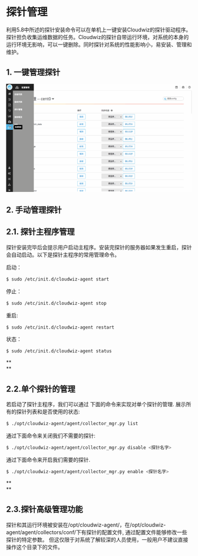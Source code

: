 # **探针管理**

利用5.8中所述的探针安装命令可以在单机上一键安装Cloudwiz的探针驱动程序。探针担负收集运维数据的任务。Cloudwiz的探针自带运行环境，对系统的本身的运行环境无影响，可以一键删除。同时探针对系统的性能影响小，易安装、管理和维护。

## 1. 一键管理探针
![](/part4/images/agent_manage.gif)

## 2. 手动管理探针
## **2.1. 探针主程序管理**

探针安装完毕后会提示用户启动主程序。安装完探针的服务器如果发生重启，探针会自动启动。以下是探针主程序的常用管理命令。

启动：

```bash
$ sudo /etc/init.d/cloudwiz-agent start
```

停止：

```bash
$ sudo /etc/init.d/cloudwiz-agent stop
```

重启:

```bash
$ sudo /etc/init.d/cloudwiz-agent restart
```

状态：

```bash
$ sudo /etc/init.d/cloudwiz-agent status
```

**  
**

## **2.2.单个探针的管理**

若启动了探针主程序，我们可以通过 下面的命令来实现对单个探针的管理. 展示所有的探针列表和是否使用的状态:

```bash
$ ./opt/cloudwiz-agent/agent/collector_mgr.py list
```

通过下面命令来关闭我们不需要的探针:

```bash
$ ./opt/cloudwiz-agent/agent/collector_mgr.py disable <探针名字>
```

通过下面命令来开启我们需要的探针.

```bash
$ ./opt/cloudwiz-agent/agent/collector_mgr.py enable <探针名字>
```

**  
**

## **2.3.探针高级管理功能**

探针和其运行环境被安装在/opt/cloudwiz-agent/，在/opt/cloudwiz-agent/agent/collectors/conf/下有探针的配置文件, 通过配置文件能够修改一些探针的特定参数。 但这仅限于对系统了解较深的人员使用，一般用户不建议直接操作这个目录下的文件。

  


